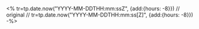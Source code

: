 <%
tr=tp.date.now("YYYY-MM-DDTHH:mm:ssZ", {add:{hours: -8}}) // original
// tr=tp.date.now("YYYY-MM-DDTHH:mm:ss[Z]", {add:{hours: -8}})
-%>